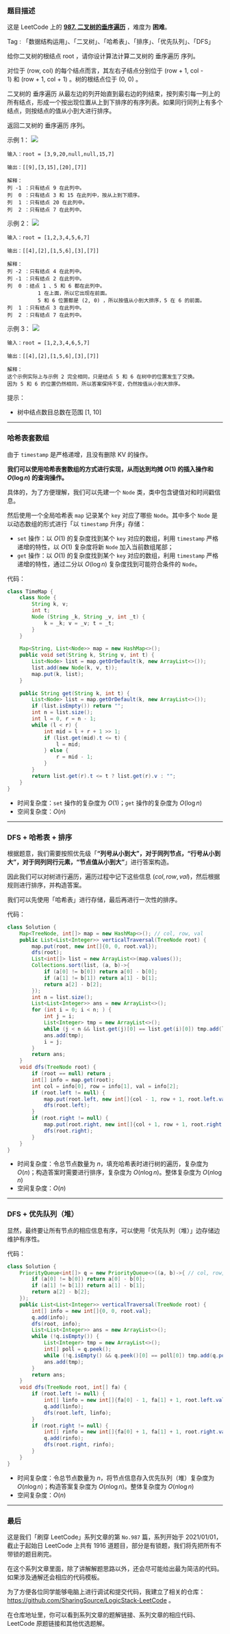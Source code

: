 ### 题目描述

这是 LeetCode 上的 **[987. 二叉树的垂序遍历](https://leetcode-cn.com/problems/vertical-order-traversal-of-a-binary-tree/solution/gong-shui-san-xie-yi-ti-shuang-jie-dfs-h-wfm3/)** ，难度为 **困难**。

Tag : 「数据结构运用」、「二叉树」、「哈希表」、「排序」、「优先队列」、「DFS」



给你二叉树的根结点 root ，请你设计算法计算二叉树的 垂序遍历 序列。

对位于 (row, col) 的每个结点而言，其左右子结点分别位于 (row + 1, col - 1) 和 (row + 1, col + 1) 。树的根结点位于 (0, 0) 。

二叉树的 垂序遍历 从最左边的列开始直到最右边的列结束，按列索引每一列上的所有结点，形成一个按出现位置从上到下排序的有序列表。如果同行同列上有多个结点，则按结点的值从小到大进行排序。

返回二叉树的 垂序遍历 序列。



示例 1：
![](https://assets.leetcode.com/uploads/2021/01/29/vtree1.jpg)

```
输入：root = [3,9,20,null,null,15,7]

输出：[[9],[3,15],[20],[7]]

解释：
列 -1 ：只有结点 9 在此列中。
列  0 ：只有结点 3 和 15 在此列中，按从上到下顺序。
列  1 ：只有结点 20 在此列中。
列  2 ：只有结点 7 在此列中。
```
示例 2：
![](https://assets.leetcode.com/uploads/2021/01/29/vtree2.jpg)
```
输入：root = [1,2,3,4,5,6,7]

输出：[[4],[2],[1,5,6],[3],[7]]

解释：
列 -2 ：只有结点 4 在此列中。
列 -1 ：只有结点 2 在此列中。
列  0 ：结点 1 、5 和 6 都在此列中。
          1 在上面，所以它出现在前面。
          5 和 6 位置都是 (2, 0) ，所以按值从小到大排序，5 在 6 的前面。
列  1 ：只有结点 3 在此列中。
列  2 ：只有结点 7 在此列中。
```
示例 3：
![](https://assets.leetcode.com/uploads/2021/01/29/vtree3.jpg)
```
输入：root = [1,2,3,4,6,5,7]

输出：[[4],[2],[1,5,6],[3],[7]]

解释：
这个示例实际上与示例 2 完全相同，只是结点 5 和 6 在树中的位置发生了交换。
因为 5 和 6 的位置仍然相同，所以答案保持不变，仍然按值从小到大排序。
```

提示：
* 树中结点数目总数在范围 [1, 10]

---

### 哈希表套数组

由于 `timestamp` 是严格递增，且没有删除 KV 的操作。

**我们可以使用哈希表套数组的方式进行实现，从而达到均摊 $O(1)$ 的插入操作和 $O(\log{n})$ 的查询操作。**

具体的，为了方便理解，我们可以先建一个 `Node` 类，类中包含键值对和时间戳信息。

然后使用一个全局哈希表 `map` 记录某个 `key` 对应了哪些 `Node`。其中多个 `Node` 是以动态数组的形式进行「以 `timestamp` 升序」存储：

* `set` 操作：以 $O(1)$ 的复杂度找到某个 `key` 对应的数组，利用 `timestamp` 严格递增的特性，以 $O(1)$ 复杂度将新 `Node` 加入当前数组尾部；
* `get` 操作：以 $O(1)$ 的复杂度找到某个 `key` 对应的数组，利用 `timestamp` 严格递增的特性，通过二分以 $O(\log{n})$ 复杂度找到可能符合条件的 `Node`。

代码：
```Java []
class TimeMap {
    class Node {
        String k, v; 
        int t;
        Node (String _k, String _v, int _t) {
            k = _k; v = _v; t = _t;
        }
    }
    
    Map<String, List<Node>> map = new HashMap<>();
    public void set(String k, String v, int t) {
        List<Node> list = map.getOrDefault(k, new ArrayList<>());
        list.add(new Node(k, v, t));
        map.put(k, list);
    }
    
    public String get(String k, int t) {
        List<Node> list = map.getOrDefault(k, new ArrayList<>());
        if (list.isEmpty()) return "";
        int n = list.size();
        int l = 0, r = n - 1;
        while (l < r) {
            int mid = l + r + 1 >> 1;
            if (list.get(mid).t <= t) {
                l = mid;
            } else {
                r = mid - 1;
            }
        }
        return list.get(r).t <= t ? list.get(r).v : "";
    }
}
```
* 时间复杂度：`set` 操作的复杂度为 $O(1)$；`get` 操作的复杂度为 $O(\log{n})$
* 空间复杂度：$O(n)$

---

### DFS + 哈希表 + 排序

根据题意，我们需要按照优先级「**“列号从小到大”，对于同列节点，“行号从小到大”，对于同列同行元素，“节点值从小到大”**」进行答案构造。

因此我们可以对树进行遍历，遍历过程中记下这些信息 $(col, row, val)$，然后根据规则进行排序，并构造答案。

我们可以先使用「哈希表」进行存储，最后再进行一次性的排序。

代码：
```Java
class Solution {
    Map<TreeNode, int[]> map = new HashMap<>(); // col, row, val
    public List<List<Integer>> verticalTraversal(TreeNode root) {
        map.put(root, new int[]{0, 0, root.val});
        dfs(root);
        List<int[]> list = new ArrayList<>(map.values());
        Collections.sort(list, (a, b)->{
            if (a[0] != b[0]) return a[0] - b[0];
            if (a[1] != b[1]) return a[1] - b[1];
            return a[2] - b[2];
        });
        int n = list.size();
        List<List<Integer>> ans = new ArrayList<>();
        for (int i = 0; i < n; ) {
            int j = i;
            List<Integer> tmp = new ArrayList<>();
            while (j < n && list.get(j)[0] == list.get(i)[0]) tmp.add(list.get(j++)[2]);
            ans.add(tmp);
            i = j;
        }
        return ans;
    }
    void dfs(TreeNode root) {
        if (root == null) return ;
        int[] info = map.get(root);
        int col = info[0], row = info[1], val = info[2];
        if (root.left != null) {
            map.put(root.left, new int[]{col - 1, row + 1, root.left.val});
            dfs(root.left);
        }
        if (root.right != null) {
            map.put(root.right, new int[]{col + 1, row + 1, root.right.val});
            dfs(root.right);
        }
    }
}
```
* 时间复杂度：令总节点数量为 $n$，填充哈希表时进行树的遍历，复杂度为 $O(n)$；构造答案时需要进行排序，复杂度为 $O(n\log{n})$。整体复杂度为 $O(n\log{n})$
* 空间复杂度：$O(n)$


---

### DFS + 优先队列（堆）

显然，最终要让所有节点的相应信息有序，可以使用「优先队列（堆）」边存储边维护有序性。

代码：
```Java
class Solution {
    PriorityQueue<int[]> q = new PriorityQueue<>((a, b)->{ // col, row, val
        if (a[0] != b[0]) return a[0] - b[0];
        if (a[1] != b[1]) return a[1] - b[1];
        return a[2] - b[2];
    });
    public List<List<Integer>> verticalTraversal(TreeNode root) {
        int[] info = new int[]{0, 0, root.val};
        q.add(info);
        dfs(root, info);
        List<List<Integer>> ans = new ArrayList<>();
        while (!q.isEmpty()) {
            List<Integer> tmp = new ArrayList<>();
            int[] poll = q.peek();
            while (!q.isEmpty() && q.peek()[0] == poll[0]) tmp.add(q.poll()[2]);
            ans.add(tmp);
        }
        return ans;
    }
    void dfs(TreeNode root, int[] fa) {
        if (root.left != null) {
            int[] linfo = new int[]{fa[0] - 1, fa[1] + 1, root.left.val};
            q.add(linfo);
            dfs(root.left, linfo);
        }
        if (root.right != null) {
            int[] rinfo = new int[]{fa[0] + 1, fa[1] + 1, root.right.val};
            q.add(rinfo);
            dfs(root.right, rinfo);
        }
    }
}
```
* 时间复杂度：令总节点数量为 $n$，将节点信息存入优先队列（堆）复杂度为 $O(n\log{n})$；构造答案复杂度为 $O(n\log{n})$。整体复杂度为 $O(n\log{n})$
* 空间复杂度：$O(n)$

---

### 最后

这是我们「刷穿 LeetCode」系列文章的第 `No.987` 篇，系列开始于 2021/01/01，截止于起始日 LeetCode 上共有 1916 道题目，部分是有锁题，我们将先把所有不带锁的题目刷完。

在这个系列文章里面，除了讲解解题思路以外，还会尽可能给出最为简洁的代码。如果涉及通解还会相应的代码模板。

为了方便各位同学能够电脑上进行调试和提交代码，我建立了相关的仓库：https://github.com/SharingSource/LogicStack-LeetCode 。

在仓库地址里，你可以看到系列文章的题解链接、系列文章的相应代码、LeetCode 原题链接和其他优选题解。

